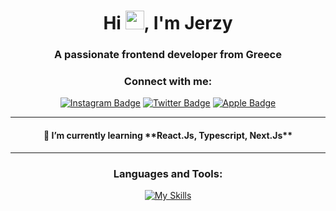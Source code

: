 <h1 align="center">Hi   <img src="https://media.giphy.com/media/hvRJCLFzcasrR4ia7z/giphy.gif" width="30px"/>, I'm Jerzy</h1>
<h3 align="center">A passionate frontend developer from Greece</h3>

<h3 align="center">Connect with me:</h3>
<div id="badges" align="center">  
  <a href="https://instagram.com/whoisjerzy" target="blank"><img src="https://img.shields.io/badge/Instagram-b2bec3?style=for-the-badge&logo=instagram&logoColor=white&labelColor=white" alt="Instagram Badge"/></a>
  <a href="https://twitter.com/whoisjerzy" target="blank"><img src="https://img.shields.io/badge/Twitter-00a8ff?style=for-the-badge&logo=twitter&logoColor=white" alt="Twitter Badge"/></a>
  <a href="mailto:whoisjerzy@icloud.com" target="blank"><img src="https://img.shields.io/badge/Email-white?style=for-the-badge&logo=apple&logoColor=black" alt="Apple Badge"/></a>
</div>
<div align="center">  
  <img src="https://komarev.com/ghpvc/?username=whoisjerzy&style=flat-square&color=blue" alt=""/>
</div>

***


<h4 align="center"> 🌱 I’m currently learning **React.Js, Typescript, Next.Js**</h4>
  
***






<div align="center"> 
<h3 align="center">Languages and Tools:</h3>

  [![My Skills](https://skillicons.dev/icons?i=bootstrap,css,html,js,react,mongodb,mysql,nextjs,ps,prisma,tailwind,ts,vscode)](https://skillicons.dev) 
</div>
